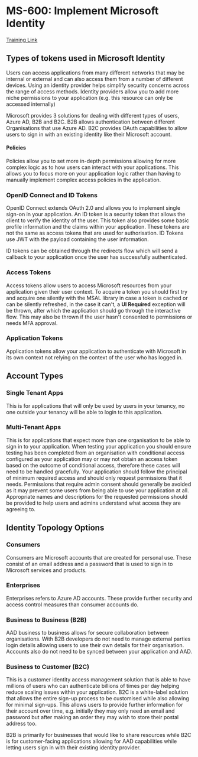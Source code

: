 # MS-600: Implement Microsoft Identity

[Training Link](https://learn.microsoft.com/en-us/training/modules/getting-started-identity/)

## Types of tokens used in Microsoft Identity

Users can access applications from many different networks that may be internal or external and 
can also access them from a number of different devices. Using an identity provider helps simplify 
security concerns across the range of access methods. Identity providers allow you to add 
more niche permissions to your application (e.g. this resource can only be accessed internally) 

Microsoft provides 3 solutions for dealing with different types of users, Azure AD, B2B and B2C.
B2B allows authentication between different Organisations that use Azure AD.
B2C provides OAuth capabilities to allow users to sign in with an existing identity like their Microsoft account.

#### Policies

Policies allow you to set more in-depth permissions allowing for more complex logic as to how users 
can interact with your applications. This allows you to focus more on your application logic rather than 
having to manually implement complex access policies in the application.

### OpenID Connect and ID Tokens

OpenID Connect extends OAuth 2.0 and allows you to implement single sign-on in your application. 
An ID token is a security token that allows the client to verify the identity of the user. This token 
also provides some basic profile information and the claims within your application. These tokens are not 
the same as access tokens that are used for authorisation. ID Tokens use JWT with the payload containing 
the user information.

ID tokens can be obtained through the redirects flow which will send a callback to your application once 
the user has successfully authenticated. 

### Access Tokens

Access tokens allow users to access Microsoft resources from your application given their user context.
To acquire a token you should first try and acquire one silently with the MSAL library in case a token is cached or 
can be silently refreshed, in the case it can't, a **UI Required** exception will be thrown, after which 
the application should go through the interactive flow. This may also be thrown if the user hasn't consented 
to permissions or needs MFA approval.

### Application Tokens

Application tokens allow your application to authenticate with Microsoft in its own context not relying on the 
context of the user who has logged in.

## Account Types

### Single Tenant Apps 

This is for applications that will only be used by users in your tenancy, no one outside your tenancy will be 
able to login to this application.

### Multi-Tenant Apps

This is for applications that expect more than one organisation to be able to sign in to your application. 
When testing your application you should ensure testing has been completed from an organisation with conditional 
access configured as your application may or may not obtain an access token based on the outcome of conditional 
access, therefore these cases will need to be handled gracefully. Your application should follow the principal 
of minimum required access and should only request permissions that it needs. Permissions that require admin 
consent should generally be avoided as it may prevent some users from being able to use your application at all. 
Appropriate names and descriptions for the requested permissions should be provided to help users and 
admins understand what access they are agreeing to.

## Identity Topology Options

### Consumers

Consumers are Microsoft accounts that are created for personal use. These consist of an email address and a password 
that is used to sign in to Microsoft services and products.

### Enterprises

Enterprises refers to Azure AD accounts. These provide further security and access control measures than consumer 
accounts do.

### Business to Business (B2B)

AAD business to business allows for secure collaboration between organisations. With B2B developers do not need to 
manage external parties login details allowing users to use their own details for their organisation. Accounts 
also do not need to be synced between your application and AAD. 

### Business to Customer (B2C)

This is a customer identity access management solution that is able to have millions of users who can authenticate 
billions of times per day helping reduce scaling issues within your application. B2C is a white-label solution 
that allows the entire sign-up process to be customised while also allowing for minimal sign-ups. This allows 
users to provide further information for their account over time, e.g. initially they may only need an email 
and password but after making an order they may wish to store their postal address too.

B2B is primarily for businesses that would like to share resources while B2C is for customer-facing 
applications allowing for AAD capabilities while letting users sign in with their existing identity provider.


